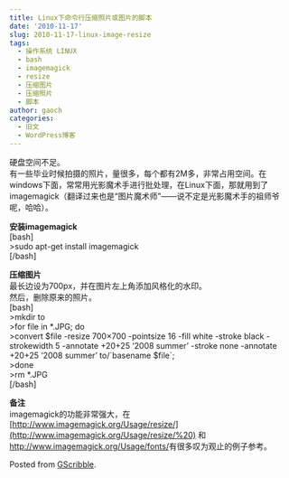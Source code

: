 ```yaml
---
title: Linux下命令行压缩照片或图片的脚本
date: '2010-11-17'
slug: 2010-11-17-linux-image-resize
tags:
  - 操作系统 LINUX
  - bash
  - imagemagick
  - resize
  - 压缩图片
  - 压缩照片
  - 脚本
author: gaoch
categories:
  - 旧文
  - WordPress博客
---
```



硬盘空间不足。  
有一些毕业时候拍摄的照片，量很多，每个都有2M多，非常占用空间。在windows下面，常常用光影魔术手进行批处理，在Linux下面，那就用到了imagemagick（翻译过来也是“图片魔术师”——说不定是光影魔术手的祖师爷呢，哈哈）。

**安装imagemagick**  
\[bash\]  
&gt;sudo apt-get install imagemagick  
\[/bash\]

**压缩图片**  
最长边设为700px，并在图片左上角添加风格化的水印。  
然后，删除原来的照片。  
\[bash\]  
&gt;mkdir to  
&gt;for file in \*.JPG; do  
&gt;convert $file -resize 700×700 -pointsize 16 -fill white -stroke
black -strokewidth 5 -annotate +20+25 ‘2008 summer’ -stroke none
-annotate +20+25 ‘2008 summer’ to/\`basename $file\`;  
&gt;done  
&gt;rm \*.JPG  
\[/bash\]

**备注**  
imagemagick的功能非常强大，在
[http://www.imagemagick.org/Usage/resize/](http://www.imagemagick.org/Usage/resize/%20)
和<http://www.imagemagick.org/Usage/fonts/>有很多叹为观止的例子参考。

Posted from [GScribble](http://sourceforge.net/projects/gscribble/).
